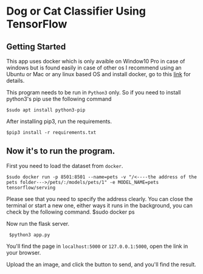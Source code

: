 # Dog or Cat Classifier Using TensorFlow

## Getting Started

This app uses docker which is only avaible on Window10 Pro in case of windows but is found easily in case of other os
I recommend using an Ubuntu or Mac or any linux based OS and install docker, go to this [link](https://docs.docker.com/get-docker/) for details.

This program needs to be run in `Python3` only. So if you need to install python3's pip use the following command

    $sudo apt install python3-pip

After installing pip3, run the requirements.

    $pip3 install -r requirements.txt

## Now it's to run the program.

First you need to load the dataset from `docker`.

    $sudo docker run -p 8501:8501 --name=pets -v "/<----the address of the pets folder--->/pets/:/models/pets/1" -e MODEL_NAME=pets tensorflow/serving

Please see that you need to specify the address clearly.
You can close the terminal or start a new one, either ways it runs in the background, you can check by the following command.
    $sudo docker ps

Now run the flask server.

     $python3 app.py

You'll find the page in `localhost:5000` or `127.0.0.1:5000`, open the link in your browser.

Upload the an image, and click the button to send, and you'll find the result.


